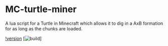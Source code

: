 # MC-turtle-miner

A lua script for a Turtle in Minecraft which allows it to dig in a AxB formation for as long as the chunks are loaded.

[!version](https://img.shields.io/badge/version-v1.0-red) [![build](https://img.shields.io/badge/built%20with-lua-red?logo=lua)]
